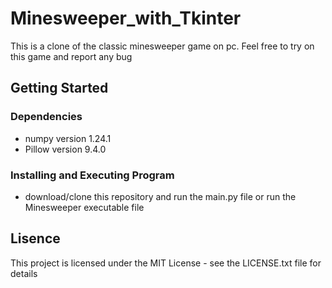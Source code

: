 # Minesweeper_with_Tkinter

This is a clone of the classic minesweeper game on pc. Feel free to try on this game and report any bug

## Getting Started
### Dependencies
- numpy version 1.24.1
- Pillow version 9.4.0
### Installing and Executing Program
- download/clone this repository and run the main.py file or run the Minesweeper executable file

## Lisence
This project is licensed under the MIT License - see the LICENSE.txt file for details

